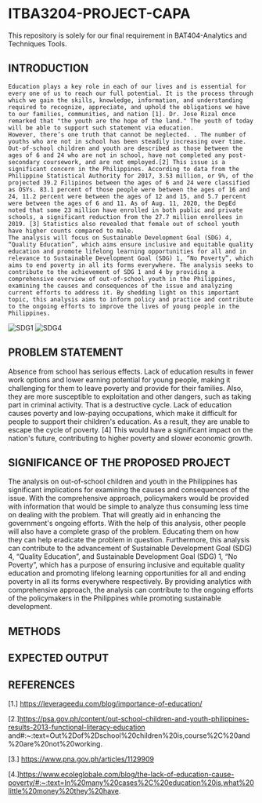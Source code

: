 # ITBA3204-PROJECT-CAPA
This repository is solely for our final requirement in BAT404-Analytics and Techniques Tools. 
## INTRODUCTION
	Education plays a key role in each of our lives and is essential for every one of us to reach our full potential. It is the process through which we gain the skills, knowledge, information, and understanding required to recognize, appreciate, and uphold the obligations we have to our families, communities, and nation [1]. Dr. Jose Rizal once remarked that "the youth are the hope of the land." The youth of today will be able to support such statement via education. 
	However, there’s one truth that cannot be neglected. . The number of youths who are not in school has been steadily increasing over time. Out-of-school children and youth are described as those between the ages of 6 and 24 who are not in school, have not completed any post-secondary coursework, and are not employed.[2] This issue is a significant concern in the Philippines. According to data from the Philippine Statistical Authority for 2017, 3.53 million, or 9%, of the projected 39.2 Filipinos between the ages of 6 and 24 were classified as OSYs. 83.1 percent of those people were between the ages of 16 and 24, 11.2 percent were between the ages of 12 and 15, and 5.7 percent were between the ages of 6 and 11. As of Aug. 11, 2020, the DepEd noted that some 23 million have enrolled in both public and private schools, a significant reduction from the 27.7 million enrollees in 2019. [3] Statistics also revealed that female out of school youth have higher counts compared to male.
	The analysis will focus on Sustainable Development Goal (SDG) 4, “Quality Education”, which aims ensure inclusive and equitable quality education and promote lifelong learning opportunities for all and in relevance to Sustainable Development Goal (SDG) 1, “No Poverty”, which aims to end poverty in all its forms everywhere. The analysis seeks to contribute to the achievement of SDG 1 and 4 by providing a comprehensive overview of out-of-school youth in the Philippines, examining the causes and consequences of the issue and analyzing current efforts to address it. By shedding light on this important topic, this analysis aims to inform policy and practice and contribute to the ongoing efforts to improve the lives of young people in the Philippines.

![SDG1](https://user-images.githubusercontent.com/113650068/232663167-92319e80-db9d-4307-b6eb-8cd370b85ad7.png)
![SDG4](https://user-images.githubusercontent.com/113650068/232663189-e91b8083-9bfe-49ce-a0b9-b171710a40d8.png)

## PROBLEM STATEMENT
Absence from school has serious effects. Lack of education results in fewer work options and lower earning potential for young people, making it challenging for them to leave poverty and provide for their families. Also, they are more susceptible to exploitation and other dangers, such as taking part in criminal activity. That is a destructive cycle. Lack of education causes poverty and low-paying occupations, which make it difficult for people to support their children's education. As a result, they are unable to escape the cycle of poverty. [4] This would have a significant impact on the nation's future, contributing to higher poverty and slower economic growth.
## SIGNIFICANCE OF THE PROPOSED PROJECT
The analysis on out-of-school children and youth in the Philippines has significant implications for examining the causes and consequences of the issue. With the comprehensive approach, policymakers would be provided with information that would be simple to analyze thus consuming less time on dealing with the problem. That will greatly aid in enhancing the government's ongoing efforts. With the help of this analysis, other people will also have a complete grasp of the problem. Educating them on how they can help eradicate the problem in question.
	Furthermore, this analysis can contribute to the advancement of Sustainable Development Goal (SDG) 4, “Quality Education”, and Sustainable Development Goal (SDG) 1, “No Poverty”, which has a purpose of ensuring inclusive and equitable quality education and promoting lifelong learning opportunities for all and ending poverty in all its forms everywhere respectively. By providing analytics with comprehensive approach, the analysis can contribute to the ongoing efforts of the policymakers in the Philippines while promoting sustainable development.

## METHODS

## EXPECTED OUTPUT

## REFERENCES
[1.] https://leverageedu.com/blog/importance-of-education/

[2.]https://psa.gov.ph/content/out-school-children-and-youth-philippines-results-2013-functional-literacy-education and#:~:text=Out%2Dof%2Dschool%20children%20is,course%2C%20and%20are%20not%20working.

[3.] https://www.pna.gov.ph/articles/1129909

[4.]https://www.ecoleglobale.com/blog/the-lack-of-education-cause-poverty/#:~:text=In%20many%20cases%2C%20education%20is,what%20little%20money%20they%20have.
